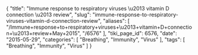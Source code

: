 {
    "title": "Immune response to respiratory viruses \u2013 vitamin D connection \u2013 review",
    "slug": "immune-response-to-respiratory-viruses-vitamin-d-connection-review",
    "aliases": [
        "/Immune+response+to+respiratory+viruses+\u2013+vitamin+D+connection+\u2013+review+May+2015",
        "/6576"
    ],
    "tiki_page_id": 6576,
    "date": "2015-05-29",
    "categories": [
        "Breathing",
        "Immunity",
        "Virus"
    ],
    "tags": [
        "Breathing",
        "Immunity",
        "Virus"
    ]
}